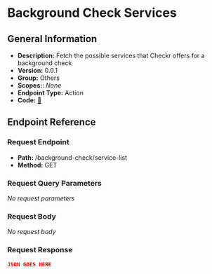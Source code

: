 # Background Check Services

## General Information

- **Description:** Fetch the possible services that Checkr offers for a background check
- **Version:** 0.0.1
- **Group:** Others
- **Scopes:**: _None_
- **Endpoint Type:** Action
- **Code:** [🔗](https://github.com/NangoHQ/integration-templates/tree/main/integrations/checkr-partner/actions/background-check-services.ts)

## Endpoint Reference

### Request Endpoint

- **Path:** /background-check/service-list
- **Method:** GET

### Request Query Parameters

_No request parameters_

### Request Body

_No request body_

### Request Response

```json
JSON GOES HERE
```
